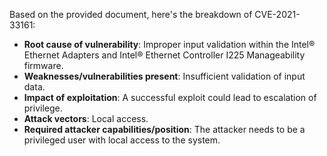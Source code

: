Based on the provided document, here's the breakdown of CVE-2021-33161:

*   **Root cause of vulnerability**: Improper input validation within the Intel® Ethernet Adapters and Intel® Ethernet Controller I225 Manageability firmware.
*   **Weaknesses/vulnerabilities present**: Insufficient validation of input data.
*  **Impact of exploitation**: A successful exploit could lead to escalation of privilege.
*   **Attack vectors**: Local access.
*   **Required attacker capabilities/position**: The attacker needs to be a privileged user with local access to the system.